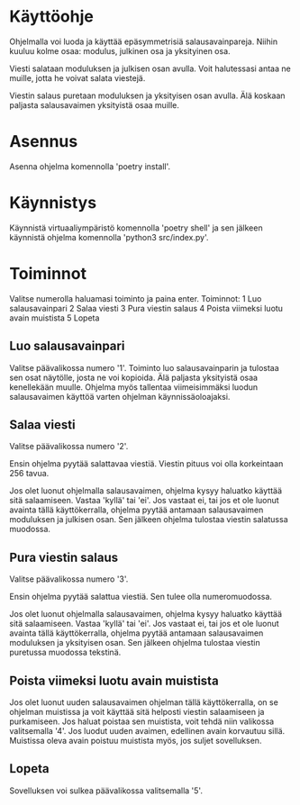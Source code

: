 # Käyttöohje

Ohjelmalla voi luoda ja käyttää epäsymmetrisiä salausavainpareja. Niihin kuuluu kolme osaa: modulus, julkinen osa ja yksityinen osa.

Viesti salataan moduluksen ja julkisen osan avulla. Voit halutessasi antaa ne muille, jotta he voivat salata viestejä.

Viestin salaus puretaan moduluksen ja yksityisen osan avulla. Älä koskaan paljasta salausavaimen yksityistä osaa muille.

# Asennus

Asenna ohjelma komennolla 'poetry install'.

# Käynnistys

Käynnistä virtuaaliympäristö komennolla 'poetry shell' ja sen jälkeen käynnistä ohjelma komennolla 'python3 src/index.py'.

# Toiminnot

Valitse numerolla haluamasi toiminto ja paina enter. Toiminnot:
1 Luo salausavainpari
2 Salaa viesti
3 Pura viestin salaus
4 Poista viimeksi luotu avain muistista
5 Lopeta

## Luo salausavainpari

Valitse päävalikossa numero '1'. Toiminto luo salausavainparin ja tulostaa sen osat näytölle, josta ne voi kopioida. Älä paljasta yksityistä osaa kenellekään muulle. Ohjelma myös tallentaa viimeisimmäksi luodun salausavaimen käyttöä varten ohjelman käynnissäoloajaksi.

## Salaa viesti

Valitse päävalikossa numero '2'.

Ensin ohjelma pyytää salattavaa viestiä. Viestin pituus voi olla korkeintaan 256 tavua.

Jos olet luonut ohjelmalla salausavaimen, ohjelma kysyy haluatko käyttää sitä salaamiseen. Vastaa 'kyllä' tai 'ei'. Jos vastaat ei, tai jos et ole luonut avainta tällä käyttökerralla, ohjelma pyytää antamaan salausavaimen moduluksen ja julkisen osan. Sen jälkeen ohjelma tulostaa viestin salatussa muodossa.

## Pura viestin salaus

Valitse päävalikossa numero '3'.

Ensin ohjelma pyytää salattua viestiä. Sen tulee olla numeromuodossa.

Jos olet luonut ohjelmalla salausavaimen, ohjelma kysyy haluatko käyttää sitä salaamiseen. Vastaa 'kyllä' tai 'ei'. Jos vastaat ei, tai jos et ole luonut avainta tällä käyttökerralla, ohjelma pyytää antamaan salausavaimen moduluksen ja yksityisen osan. Sen jälkeen ohjelma tulostaa viestin puretussa muodossa tekstinä.

## Poista viimeksi luotu avain muistista

Jos olet luonut uuden salausavaimen ohjelman tällä käyttökerralla, on se ohjelman muistissa ja voit käyttää sitä helposti viestin salaamiseen ja purkamiseen. Jos haluat poistaa sen muistista, voit tehdä niin valikossa valitsemalla '4'. Jos luodut uuden avaimen, edellinen avain korvautuu sillä. Muistissa oleva avain poistuu muistista myös, jos suljet sovelluksen.

## Lopeta

Sovelluksen voi sulkea päävalikossa valitsemalla '5'.
